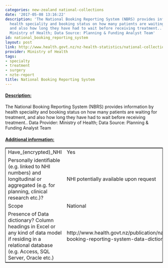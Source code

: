 ```yaml
---
categories: new-zealand national-collections
date: '2017-05-08 13:16:22'
description: 'The National Booking Reporting System (NBRS) provides information by
  health speciality and booking status on how many patients are waiting for treatment,
  and also how long they have had to wait before receiving treatment.. Data Provider:
  Ministry of Health; Data Source: Planning & Funding Analyst Team'
id: national_booking_reporting_system
layout: post
link: http://www.health.govt.nz/nz-health-statistics/national-collections-and-surveys/collections/national-booking-reporting-system
provider: Ministry of Health
tags:
- specialty
- treatment
- surgery
- nzte-report
title: National Booking Reporting System
---
```



 <h4> <u>Description:</u> </h4>
The National Booking Reporting System (NBRS) provides information by health speciality and booking status on how many patients are waiting for treatment, and also how long they have had to wait before receiving treatment.. Data Provider: Ministry of Health; Data Source: Planning & Funding Analyst Team
 <h4> <u>Additional information:</u> </h4>
 <table style="border: 1px solid">
 <tr> <td width="40%">Have_(encrypted)_NHI</td> <td>Yes</td> </tr>
 <tr> <td width="40%">Personally identifiable (e.g. linked to NHI numbers) and longitudinal or aggregated (e.g. for planning, clinical research etc.)?</td> <td>NHI potentially available upon request</td> </tr>
 <tr> <td width="40%">Scope</td> <td>National</td> </tr>
 <tr> <td width="40%">Presence of Data dictionary? Column headings in Excel or any kind of data model if residing in a relational database (e.g. Access, SQL Server, Oracle etc.) </td> <td>http://www.health.govt.nz/publication/national-booking-reporting-system-data-dictionary</td> </tr>
 </table>